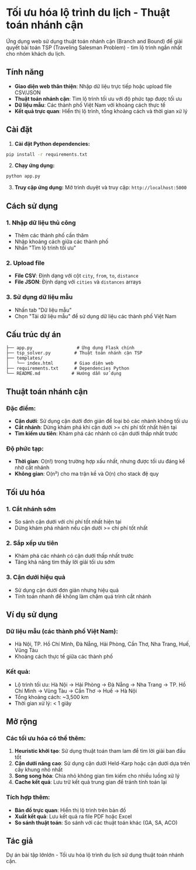 # Tối ưu hóa lộ trình du lịch - Thuật toán nhánh cận

Ứng dụng web sử dụng thuật toán nhánh cận (Branch and Bound) để giải quyết bài toán TSP (Traveling Salesman Problem) - tìm lộ trình ngắn nhất cho nhóm khách du lịch.

## Tính năng

- **Giao diện web thân thiện**: Nhập dữ liệu trực tiếp hoặc upload file CSV/JSON
- **Thuật toán nhánh cận**: Tìm lộ trình tối ưu với độ phức tạp được tối ưu
- **Dữ liệu mẫu**: Các thành phố Việt Nam với khoảng cách thực tế
- **Kết quả trực quan**: Hiển thị lộ trình, tổng khoảng cách và thời gian xử lý

## Cài đặt

1. **Cài đặt Python dependencies:**
```bash
pip install -r requirements.txt
```

2. **Chạy ứng dụng:**
```bash
python app.py
```

3. **Truy cập ứng dụng:**
Mở trình duyệt và truy cập: `http://localhost:5000`

## Cách sử dụng

### 1. Nhập dữ liệu thủ công
- Thêm các thành phố cần thăm
- Nhập khoảng cách giữa các thành phố
- Nhấn "Tìm lộ trình tối ưu"

### 2. Upload file
- **File CSV**: Định dạng với cột `city`, `from`, `to`, `distance`
- **File JSON**: Định dạng với `cities` và `distances` arrays

### 3. Sử dụng dữ liệu mẫu
- Nhấn tab "Dữ liệu mẫu"
- Chọn "Tải dữ liệu mẫu" để sử dụng dữ liệu các thành phố Việt Nam

## Cấu trúc dự án

```
├── app.py                 # Ứng dụng Flask chính
├── tsp_solver.py         # Thuật toán nhánh cận TSP
├── templates/
│   └── index.html        # Giao diện web
├── requirements.txt      # Dependencies Python
└── README.md            # Hướng dẫn sử dụng
```

## Thuật toán nhánh cận

### Đặc điểm:
- **Cận dưới**: Sử dụng cận dưới đơn giản để loại bỏ các nhánh không tối ưu
- **Cắt nhánh**: Dừng khám phá khi cận dưới >= chi phí tốt nhất hiện tại
- **Tìm kiếm ưu tiên**: Khám phá các nhánh có cận dưới thấp nhất trước

### Độ phức tạp:
- **Thời gian**: O(n!) trong trường hợp xấu nhất, nhưng được tối ưu đáng kể nhờ cắt nhánh
- **Không gian**: O(n²) cho ma trận kề và O(n) cho stack đệ quy

## Tối ưu hóa

### 1. Cắt nhánh sớm
- So sánh cận dưới với chi phí tốt nhất hiện tại
- Dừng khám phá nhánh nếu cận dưới >= chi phí tốt nhất

### 2. Sắp xếp ưu tiên
- Khám phá các nhánh có cận dưới thấp nhất trước
- Tăng khả năng tìm thấy lời giải tối ưu sớm

### 3. Cận dưới hiệu quả
- Sử dụng cận dưới đơn giản nhưng hiệu quả
- Tính toán nhanh để không làm chậm quá trình cắt nhánh

## Ví dụ sử dụng

### Dữ liệu mẫu (các thành phố Việt Nam):
- Hà Nội, TP. Hồ Chí Minh, Đà Nẵng, Hải Phòng, Cần Thơ, Nha Trang, Huế, Vũng Tàu
- Khoảng cách thực tế giữa các thành phố

### Kết quả:
- Lộ trình tối ưu: Hà Nội → Hải Phòng → Đà Nẵng → Nha Trang → TP. Hồ Chí Minh → Vũng Tàu → Cần Thơ → Huế → Hà Nội
- Tổng khoảng cách: ~3,500 km
- Thời gian xử lý: < 1 giây

## Mở rộng

### Các tối ưu hóa có thể thêm:
1. **Heuristic khởi tạo**: Sử dụng thuật toán tham lam để tìm lời giải ban đầu tốt
2. **Cận dưới nâng cao**: Sử dụng cận dưới Held-Karp hoặc cận dưới dựa trên cây khung nhỏ nhất
3. **Song song hóa**: Chia nhỏ không gian tìm kiếm cho nhiều luồng xử lý
4. **Cache kết quả**: Lưu trữ kết quả trung gian để tránh tính toán lại

### Tích hợp thêm:
- **Bản đồ trực quan**: Hiển thị lộ trình trên bản đồ
- **Xuất kết quả**: Lưu kết quả ra file PDF hoặc Excel
- **So sánh thuật toán**: So sánh với các thuật toán khác (GA, SA, ACO)

## Tác giả

Dự án bài tập lớnlớn - Tối ưu hóa lộ trình du lịch sử dụng thuật toán nhánh cận.
